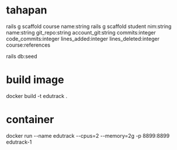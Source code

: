 # tahapan
rails g scaffold course name:string
rails g scaffold student nim:string name:string git_repo:string account_git:string commits:integer code_commits:integer lines_added:integer lines_deleted:integer course:references

rails db:seed


# build image
docker build -t edutrack .

# container
docker run --name edutrack --cpus=2 --memory=2g -p 8899:8899 edutrack-1

